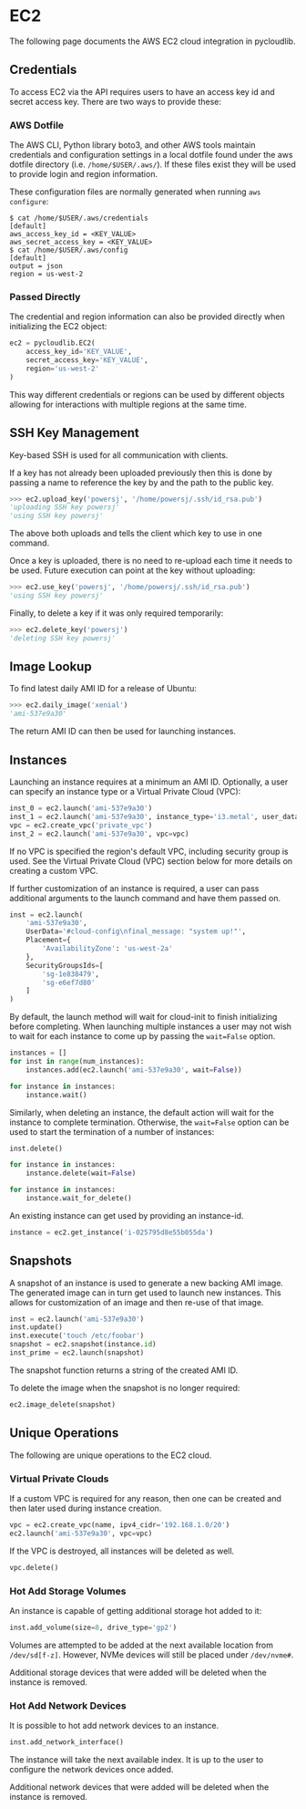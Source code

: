 # EC2

The following page documents the AWS EC2 cloud integration in pycloudlib.

## Credentials

To access EC2 via the API requires users to have an access key id and secret access key. There are two ways to provide these:

### AWS Dotfile

The AWS CLI, Python library boto3, and other AWS tools maintain credentials and configuration settings in a local dotfile found under the aws dotfile directory (i.e. `/home/$USER/.aws/`). If these files exist they will be used to provide login and region information.

These configuration files are normally generated when running `aws configure`:

```shell
$ cat /home/$USER/.aws/credentials
[default]
aws_access_key_id = <KEY_VALUE>
aws_secret_access_key = <KEY_VALUE>
$ cat /home/$USER/.aws/config
[default]
output = json
region = us-west-2
```

### Passed Directly

The credential and region information can also be provided directly when initializing the EC2 object:

```python
ec2 = pycloudlib.EC2(
    access_key_id='KEY_VALUE',
    secret_access_key='KEY_VALUE',
    region='us-west-2'
)
```

This way different credentials or regions can be used by different objects allowing for interactions with multiple regions at the same time.

## SSH Key Management

Key-based SSH is used for all communication with clients.

If a key has not already been uploaded previously then this is done by passing a name to reference the key by and the path to the public key.

```python
>>> ec2.upload_key('powersj', '/home/powersj/.ssh/id_rsa.pub')
'uploading SSH key powersj'
'using SSH key powersj'
```

The above both uploads and tells the client which key to use in one command.

Once a key is uploaded, there is no need to re-upload each time it needs to be used. Future execution can point at the key without uploading:

```python
>>> ec2.use_key('powersj', '/home/powersj/.ssh/id_rsa.pub')
'using SSH key powersj'
```

Finally, to delete a key if it was only required temporarily:

```python
>>> ec2.delete_key('powersj')
'deleting SSH key powersj'
```

## Image Lookup

To find latest daily AMI ID for a release of Ubuntu:

```python
>>> ec2.daily_image('xenial')
'ami-537e9a30'
```

The return AMI ID can then be used for launching instances.

## Instances

Launching an instance requires at a minimum an AMI ID. Optionally, a user can specify an instance type or a Virtual Private Cloud (VPC):

```python
inst_0 = ec2.launch('ami-537e9a30')
inst_1 = ec2.launch('ami-537e9a30', instance_type='i3.metal', user_data=data)
vpc = ec2.create_vpc('private_vpc')
inst_2 = ec2.launch('ami-537e9a30', vpc=vpc)
```

If no VPC is specified the region's default VPC, including security group is used. See the Virtual Private Cloud (VPC) section below for more details on creating a custom VPC.

If further customization of an instance is required, a user can pass additional arguments to the launch command and have them passed on.

```python
inst = ec2.launch(
    'ami-537e9a30',
    UserData='#cloud-config\nfinal_message: "system up!"',
    Placement={
        'AvailabilityZone': 'us-west-2a'
    },
    SecurityGroupsIds=[
        'sg-1e838479',
        'sg-e6ef7d80'
    ]
)
```

By default, the launch method will wait for cloud-init to finish initializing before completing. When launching multiple instances a user may not wish to wait for each instance to come up by passing the `wait=False` option.

```python
instances = []
for inst in range(num_instances):
    instances.add(ec2.launch('ami-537e9a30', wait=False))

for instance in instances:
    instance.wait()
```

Similarly, when deleting an instance, the default action will wait for the instance to complete termination. Otherwise, the `wait=False` option can be used to start the termination of a number of instances:

```python
inst.delete()

for instance in instances:
    instance.delete(wait=False)

for instance in instances:
    instance.wait_for_delete()
```

An existing instance can get used by providing an instance-id.

```python
instance = ec2.get_instance('i-025795d8e55b055da')
```

## Snapshots

A snapshot of an instance is used to generate a new backing AMI image. The generated image can in turn get used to launch new instances. This allows for customization of an image and then re-use of that image.

```python
inst = ec2.launch('ami-537e9a30')
inst.update()
inst.execute('touch /etc/foobar')
snapshot = ec2.snapshot(instance.id)
inst_prime = ec2.launch(snapshot)
```

The snapshot function returns a string of the created AMI ID.

To delete the image when the snapshot is no longer required:

```python
ec2.image_delete(snapshot)
```

## Unique Operations

The following are unique operations to the EC2 cloud.

### Virtual Private Clouds

If a custom VPC is required for any reason, then one can be created
and then later used during instance creation.

```python
vpc = ec2.create_vpc(name, ipv4_cidr='192.168.1.0/20')
ec2.launch('ami-537e9a30', vpc=vpc)
```

If the VPC is destroyed, all instances will be deleted as well.

```python
vpc.delete()
```

### Hot Add Storage Volumes

An instance is capable of getting additional storage hot added to it:

```python
inst.add_volume(size=8, drive_type='gp2')
```

Volumes are attempted to be added at the next available location from `/dev/sd[f-z]`. However, NVMe devices will still be placed under `/dev/nvme#`.

Additional storage devices that were added will be deleted when the instance is removed.

### Hot Add Network Devices

It is possible to hot add network devices to an instance.

```python
inst.add_network_interface()
```

The instance will take the next available index. It is up to the user to configure the network devices once added.

Additional network devices that were added will be deleted when the instance is removed.
